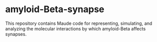 # amyloid-Beta-synapse
This repository contains Maude code for representing, simulating, and analyzing the molecular interactions by which amyloid-Beta affects synapses.
